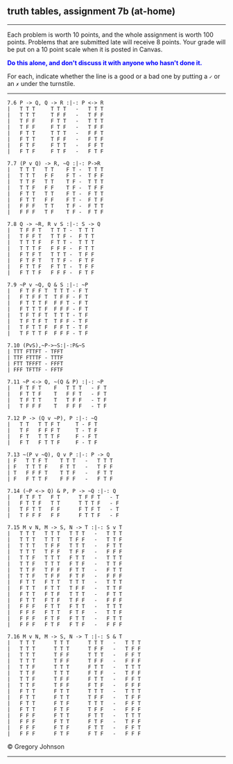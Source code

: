 ## truth tables, assignment 7b (at-home)

---

Each problem is worth 10 points, and the whole assignment is worth 100 points. Problems that are submitted late will receive 8 points. Your grade will be put on a 10 point scale when it is posted in Canvas.

<span style="color:blue">**Do this alone, and don't discuss it with anyone who hasn't done it.**</span>

For each, indicate whether the line is a good or a bad one by putting a `✓` or an `✗` under the turnstile.

---

~~~{.TruthTable .Validity system="magnusSL" options="turnstilemark nocounterexample nodash" points="10" late-credit="8"}
7.6 P -> Q, Q -> R :|-: P <-> R
|   T T T     T T T   -   T T T
|   T T T     T F F   -   T F F
|   T F F     F T T   -   T T T
|   T F F     F T F   -   T F F
|   F T T     T T T   -   F F T
|   F T T     T F F   -   F T F
|   F T F     F T T   -   F F T
|   F T F     F T F   -   F T F

7.7 (P v Q) -> R, ~Q :|-: P->R
|   T T T   T T    F T -  T T T
|   T T T   F F    F T -  T F F
|   T T F   T T    T F -  T T T
|   T T F   F F    T F -  T F F
|   F T T   T T    F T -  F T T
|   F T T   F F    F T -  F T F
|   F F F   T T    T F -  F T T
|   F F F   T F    T F -  F T F

7.8 Q -> ~R, R v S :|-: S -> Q
|   T F F T   T T T -  T T T
|   T F F T   T T F -  F T T
|   T T T F   F T T -  T T T
|   T T T F   F F F -  F T T
|   F T F T   T T T -  T F F
|   F T F T   T T F -  F T F
|   F T T F   F T T -  T F F
|   F T T F   F F F -  F T F

7.9 ~P v ~Q, Q & S :|-: ~P
|   F T F F T  T T T - F T
|   F T F F T  T F F - F T
|   F T T T F  F F T - F T
|   F T T T F  F F F - F T
|   T F T F T  T T T - T F
|   T F T F T  T F F - T F
|   T F T T F  F F T - T F
|   T F T T F  F F F - T F

7.10 (PvS),~P->~S:|-:P&~S
| TTT FTTFT - TFFT
| TTF FTTTF - TTTF
| FTT TFFFT - FFFT
| FFF TFTTF - FFTF

7.11 ~P <-> Q, ~(Q & P) :|-: ~P
|   F T F T    F   T T T   - F T
|   F T T F    T   F F T   - F T
|   T F T T    T   T F F   - T F
|   T F F F    T   F F F   - T F

7.12 P -> (Q v ~P), P :|-: ~Q
|   T T   T T F T     T - F T
|   T F   F F F T     T - T F
|   F T   T T T F     F - F T
|   F T   F T T F     F - T F

7.13 ~(P v ~Q), Q v P :|-: P -> Q
| F   T T F T    T T T   -   T T T
| F   T T T F    F T T   -   T F F
| T   F F F T    T T F   -   F T T
| F   F T T F    F F F   -   F T F

7.14 (~P <-> Q) & P, P -> ~Q :|-: Q
|   F T F T   F T      T F F T   - T
|   F T T F   T T      T T T F   - F
|   T F T T   F F      F T F T   - T
|   T F F F   F F      F T T F   - F

7.15 M v N, M -> S, N -> T :|-: S v T
|   T T T   T T T   T T T   -   T T T
|   T T T   T T T   T F F   -   T T F
|   T T T   T F F   T T T   -   F T T
|   T T T   T F F   T F F   -   F F F
|   T T F   T T T   F T T   -   T T T
|   T T F   T T T   F T F   -   T T F
|   T T F   T F F   F T T   -   F T T
|   T T F   T F F   F T F   -   F F F
|   F T T   F T T   T T T   -   T T T
|   F T T   F T T   T F F   -   T T F
|   F T T   F T F   T T T   -   F T T
|   F T T   F T F   T F F   -   F F F
|   F F F   F T T   F T T   -   T T T
|   F F F   F T T   F T F   -   T T F
|   F F F   F T F   F T T   -   F T T
|   F F F   F T F   F T F   -   F F F

7.16 M v N, M -> S, N -> T :|-: S & T
|   T T T      T T T      T T T   -   T T T
|   T T T      T T T      T F F   -   T F F
|   T T T      T F F      T T T   -   F F T
|   T T T      T F F      T F F   -   F F F
|   T T F      T T T      F T T   -   T T T
|   T T F      T T T      F T F   -   T F F
|   T T F      T F F      F T T   -   F F T
|   T T F      T F F      F T F   -   F F F
|   F T T      F T T      T T T   -   T T T
|   F T T      F T T      T F F   -   T F F
|   F T T      F T F      T T T   -   F F T
|   F T T      F T F      T F F   -   F F F
|   F F F      F T T      F T T   -   T T T
|   F F F      F T T      F T F   -   T F F
|   F F F      F T F      F T T   -   F F T
|   F F F      F T F      F T F   -   F F F
~~~

<p>&copy; <script>document.write(new Date().getFullYear())</script> Gregory Johnson</p>

---
